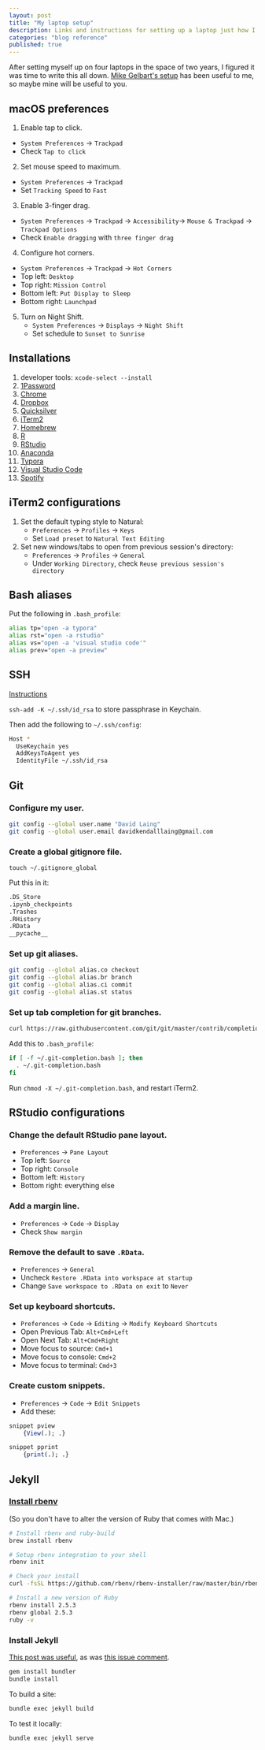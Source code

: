 ```yaml
---
layout: post
title: "My laptop setup"
description: Links and instructions for setting up a laptop just how I like it.
categories: "blog reference"
published: true
---
```


After setting myself up on four laptops in the space of two years, I figured it was time to write this all down. [Mike Gelbart's setup](https://github.com/mgelbart/misc/blob/master/laptop_setup.md) has been useful to me, so maybe mine will be useful to you.

## macOS preferences

1. Enable tap to click.
  - `System Preferences` → `Trackpad`
  - Check `Tap to click`
2. Set mouse speed to maximum.
  - `System Preferences` → `Trackpad`
  - Set `Tracking Speed` to `Fast`
3. Enable 3-finger drag.
  - `System Preferences` → `Trackpad` → `Accessibility`→ `Mouse & Trackpad` → `Trackpad Options` 
  - Check `Enable dragging` with `three finger drag`
4. Configure hot corners. 
  - `System Preferences` → `Trackpad` → `Hot Corners`
  - Top left: `Desktop`
  - Top right: `Mission Control`
  - Bottom left: `Put Display to Sleep`
  - Bottom right: `Launchpad`
5. Turn on Night Shift.
   - `System Preferences` → `Displays` → `Night Shift`
   - Set schedule to `Sunset to Sunrise`

## Installations

1. developer tools: `xcode-select --install`
2. [1Password](https://1password.com/)
3. [Chrome](https://www.google.ca/chrome/?brand=CHBD&gclid=Cj0KCQiAgMPgBRDDARIsAOh3uyLH9FyD5U6BuJ2Co_vlFaAEiDZYtHyFz2Wf-ESUYLTFpSxdpRLTXgQaAvyDEALw_wcB&gclsrc=aw.ds)
4. [Dropbox](https://www.dropbox.com/)
5. [Quicksilver](https://qsapp.com/)
6. [iTerm2](https://www.iterm2.com/)
7. [Homebrew](https://brew.sh/)
8. [R](https://cran.rstudio.com/bin/macosx/)
9. [RStudio](https://www.rstudio.com/products/rstudio/download/)
10. [Anaconda](https://www.anaconda.com/download/#macos)
11. [Typora](https://typora.io/)
12. [Visual Studio Code](https://code.visualstudio.com/)
13. [Spotify](https://www.spotify.com/ca-en/download/other/)

## iTerm2 configurations

1. Set the default typing style  to Natural:
	- `Preferences` → `Profiles` → `Keys`
	- Set `Load preset` to `Natural Text Editing`
2. Set new windows/tabs to open from previous session's directory:
	- `Preferences` → `Profiles` → `General`
	- Under `Working Directory`, check `Reuse previous session's directory`

## Bash aliases

Put the following in `.bash_profile`:

```bash
alias tp="open -a typora"
alias rst="open -a rstudio"
alias vs="open -a 'visual studio code'"
alias prev="open -a preview"
```

## SSH

[Instructions](https://help.github.com/articles/generating-a-new-ssh-key-and-adding-it-to-the-ssh-agent/)

`ssh-add -K ~/.ssh/id_rsa` to store passphrase in Keychain.

Then add the following to `~/.ssh/config`:

```bash
Host *
  UseKeychain yes
  AddKeysToAgent yes
  IdentityFile ~/.ssh/id_rsa
```

## Git 

### Configure my user.

```bash
git config --global user.name "David Laing"
git config --global user.email davidkendalllaing@gmail.com
```

### Create a global gitignore file.

`touch ~/.gitignore_global`

Put this in it:

```bash
.DS_Store
.ipynb_checkpoints
.Trashes
.RHistory
.RData
__pycache__
```

### Set up git aliases.

```bash
git config --global alias.co checkout
git config --global alias.br branch
git config --global alias.ci commit
git config --global alias.st status
```

### Set up tab completion for git branches.

```bash
curl https://raw.githubusercontent.com/git/git/master/contrib/completion/git-completion.bash -o ~/.git-completion.bash
```

Add this to `.bash_profile`:

```bash
if [ -f ~/.git-completion.bash ]; then
  . ~/.git-completion.bash
fi
```

Run `chmod -X ~/.git-completion.bash`, and restart iTerm2.

## RStudio configurations

### Change the default RStudio pane layout.

- `Preferences` → `Pane Layout`
- Top left: `Source`
- Top right: `Console`
- Bottom left: `History`
- Bottom right: everything else

### Add a margin line.

- `Preferences` → `Code` → `Display`
- Check `Show margin`

### Remove the default to save `.RData`.

- `Preferences` → `General`
- Uncheck `Restore .RData into workspace at startup`
- Change `Save workspace to .RData on exit` to `Never`

### Set up keyboard shortcuts.

- `Preferences` → `Code` → `Editing` → `Modify Keyboard Shortcuts`
- Open Previous Tab: `Alt+Cmd+Left`
- Open Next Tab: `Alt+Cmd+Right`
- Move focus to source: `Cmd+1`
- Move focus to console: `Cmd+2`
- Move focus to terminal: `Cmd+3`

### Create custom snippets.

- `Preferences` → `Code` → `Edit Snippets`
- Add these:

```R
snippet pview
	{View(.); .}

snippet pprint
	{print(.); .}
```

## Jekyll

### [Install rbenv](https://jekyllrb.com/docs/installation/macos/) 

(So you don't have to alter the version of Ruby that comes with Mac.)

```bash
# Install rbenv and ruby-build
brew install rbenv

# Setup rbenv integration to your shell
rbenv init

# Check your install
curl -fsSL https://github.com/rbenv/rbenv-installer/raw/master/bin/rbenv-doctor | bash

# Install a new version of Ruby
rbenv install 2.5.3
rbenv global 2.5.3
ruby -v
```

### Install Jekyll

[This post was useful](http://kbroman.org/simple_site/pages/local_test.html), as was [this issue comment](https://github.com/bundler/bundler/issues/1767#issuecomment-4787059).

```bash
gem install bundler
bundle install
```

To build a site:

```bash
bundle exec jekyll build
```

To test it locally:

```bash
bundle exec jekyll serve
```